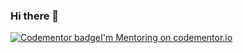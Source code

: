### Hi there 👋

<a href="https://www.codementor.io/@mnyongrandkru?refer=badge"><img src="https://www.codementor.io/m-badges/mnyongrandkru/im-a-cm-b.svg" alt="Codementor badge">I'm Mentoring on codementor.io</a>
<!--
**mnyon-grandkru/mnyon-grandkru** is a ✨ _special_ ✨ repository because its `README.md` (this file) appears on your GitHub profile.

Here are some ideas to get you started:

- 🔭 I’m currently working on ...
- 🌱 I’m currently learning ...
- 👯 I’m looking to collaborate on ...
- 🤔 I’m looking for help with ...
- 💬 Ask me about ...
- 📫 How to reach me: ...
- 😄 Pronouns: ...
- ⚡ Fun fact: ...
-->
